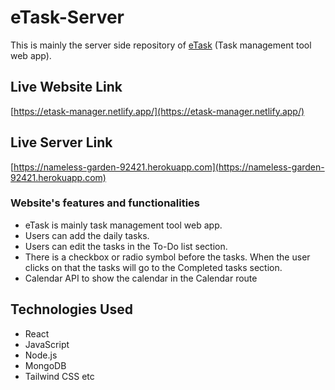 # eTask-Server
This is mainly the server side repository of [eTask](https://etask-manager.netlify.app/) (Task management tool web app).

## Live Website Link
[https://etask-manager.netlify.app/](https://etask-manager.netlify.app/)

## Live Server Link
[https://nameless-garden-92421.herokuapp.com](https://nameless-garden-92421.herokuapp.com)

### Website's features and functionalities
- eTask is mainly task management tool web app.
- Users can add the daily tasks.
- Users can edit the tasks in the To-Do list section.
- There is a checkbox or radio symbol before the tasks. When the user clicks on that the tasks will go to the Completed tasks section. 
- Calendar API to show the calendar in the Calendar route


## Technologies Used
- React
- JavaScript
- Node.js
- MongoDB
- Tailwind CSS etc

